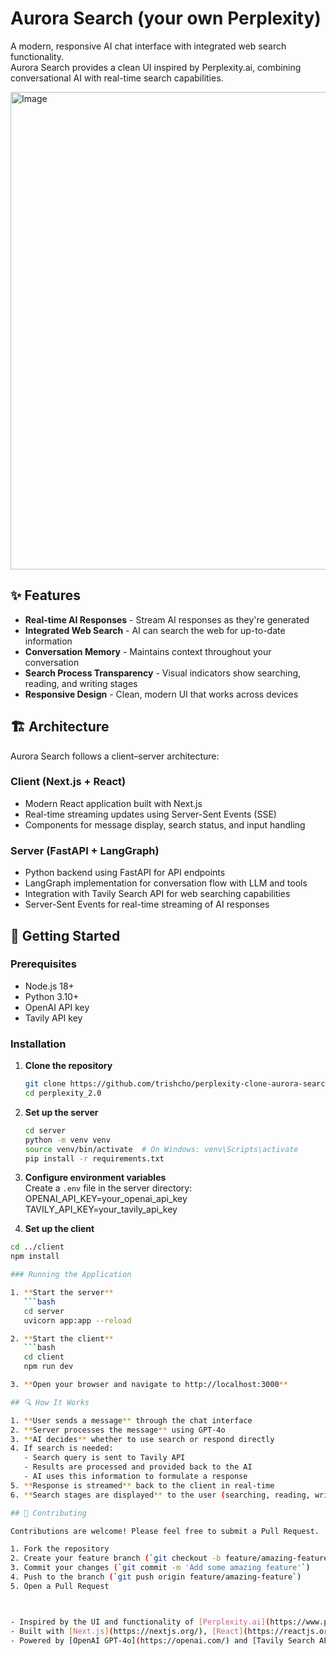 # Aurora Search (your own Perplexity)

A modern, responsive AI chat interface with integrated web search functionality.  
Aurora Search provides a clean UI inspired by Perplexity.ai, combining conversational AI with real-time search capabilities.

<img width="1512" height="764" alt="Image" src="https://github.com/user-attachments/assets/6edef2e7-5341-449c-956d-34f80bb5653c" />

## ✨ Features

- **Real-time AI Responses** - Stream AI responses as they're generated  
- **Integrated Web Search** - AI can search the web for up-to-date information  
- **Conversation Memory** - Maintains context throughout your conversation  
- **Search Process Transparency** - Visual indicators show searching, reading, and writing stages  
- **Responsive Design** - Clean, modern UI that works across devices  

## 🏗️ Architecture

Aurora Search follows a client–server architecture:


### Client (Next.js + React)
- Modern React application built with Next.js
- Real-time streaming updates using Server-Sent Events (SSE)
- Components for message display, search status, and input handling

### Server (FastAPI + LangGraph)
- Python backend using FastAPI for API endpoints
- LangGraph implementation for conversation flow with LLM and tools
- Integration with Tavily Search API for web searching capabilities
- Server-Sent Events for real-time streaming of AI responses

## 🚀 Getting Started

### Prerequisites

- Node.js 18+
- Python 3.10+
- OpenAI API key
- Tavily API key

### Installation

1. **Clone the repository**
   ```bash
   git clone https://github.com/trishcho/perplexity-clone-aurora-search-ai.git
   cd perplexity_2.0

2. **Set up the server**
   ```bash
   cd server
   python -m venv venv
   source venv/bin/activate  # On Windows: venv\Scripts\activate
   pip install -r requirements.txt

3. **Configure environment variables**  
   Create a `.env` file in the server directory:
   OPENAI_API_KEY=your_openai_api_key
   TAVILY_API_KEY=your_tavily_api_key
   
4. **Set up the client**
```bash
cd ../client
npm install

### Running the Application

1. **Start the server**
   ```bash
   cd server
   uvicorn app:app --reload

2. **Start the client**
   ```bash
   cd client
   npm run dev

3. **Open your browser and navigate to http://localhost:3000**   

## 🔍 How It Works

1. **User sends a message** through the chat interface
2. **Server processes the message** using GPT-4o
3. **AI decides** whether to use search or respond directly
4. If search is needed:
   - Search query is sent to Tavily API
   - Results are processed and provided back to the AI
   - AI uses this information to formulate a response
5. **Response is streamed** back to the client in real-time
6. **Search stages are displayed** to the user (searching, reading, writing)

## 🤝 Contributing

Contributions are welcome! Please feel free to submit a Pull Request.

1. Fork the repository
2. Create your feature branch (`git checkout -b feature/amazing-feature`)
3. Commit your changes (`git commit -m 'Add some amazing feature'`)
4. Push to the branch (`git push origin feature/amazing-feature`)
5. Open a Pull Request



- Inspired by the UI and functionality of [Perplexity.ai](https://www.perplexity.ai/)
- Built with [Next.js](https://nextjs.org/), [React](https://reactjs.org/), [FastAPI](https://fastapi.tiangolo.com/), and [LangGraph](https://github.com/langchain-ai/langgraph)
- Powered by [OpenAI GPT-4o](https://openai.com/) and [Tavily Search API](https://tavily.com/)
